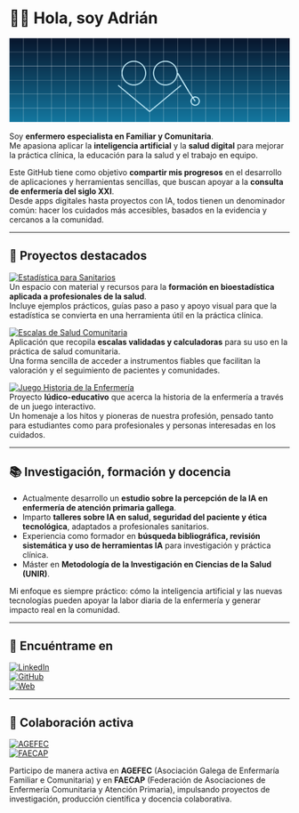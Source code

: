 # 👨‍⚕️ Hola, soy Adrián

<p align="center">
  <img src="https://raw.githubusercontent.com/adrian-ai-salud/adrian-ai-salud/main/assets/header-ai-nursing.png" alt="Ilustración IA y enfermería" />
</p>

Soy **enfermero especialista en Familiar y Comunitaria**.  
Me apasiona aplicar la **inteligencia artificial** y la **salud digital** para mejorar la práctica clínica, la educación para la salud y el trabajo en equipo.  

Este GitHub tiene como objetivo **compartir mis progresos** en el desarrollo de aplicaciones y herramientas sencillas, que buscan apoyar a la **consulta de enfermería del siglo XXI**.  
Desde apps digitales hasta proyectos con IA, todos tienen un denominador común: hacer los cuidados más accesibles, basados en la evidencia y cercanos a la comunidad.  

---

## 🚀 Proyectos destacados

[![Estadística para Sanitarios](https://img.shields.io/badge/📊_Estadística_para_Sanitarios-264653?style=for-the-badge&logo=python&logoColor=white)](https://adrianvencesgarrido.com/EstadisticaParaSanitarios/)  
Un espacio con material y recursos para la **formación en bioestadística aplicada a profesionales de la salud**.  
Incluye ejemplos prácticos, guías paso a paso y apoyo visual para que la estadística se convierta en una herramienta útil en la práctica clínica.

[![Escalas de Salud Comunitaria](https://img.shields.io/badge/📋_Escalas_de_Salud_Comunitaria-2A9D8F?style=for-the-badge&logo=googlesheets&logoColor=white)](https://adrianvencesgarrido.com/Escalas/)  
Aplicación que recopila **escalas validadas y calculadoras** para su uso en la práctica de salud comunitaria.  
Una forma sencilla de acceder a instrumentos fiables que facilitan la valoración y el seguimiento de pacientes y comunidades.

[![Juego Historia de la Enfermería](https://img.shields.io/badge/🎮_Juego_Historia_de_la_Enfermería-E76F51?style=for-the-badge&logo=unity&logoColor=white)](https://adrianvencesgarrido.com/S%C3%ADmbolosDeCuidado/)  
Proyecto **lúdico-educativo** que acerca la historia de la enfermería a través de un juego interactivo.  
Un homenaje a los hitos y pioneras de nuestra profesión, pensado tanto para estudiantes como para profesionales y personas interesadas en los cuidados.

---

## 📚 Investigación, formación y docencia

- Actualmente desarrollo un **estudio sobre la percepción de la IA en enfermería de atención primaria gallega**.  
- Imparto **talleres sobre IA en salud, seguridad del paciente y ética tecnológica**, adaptados a profesionales sanitarios.  
- Experiencia como formador en **búsqueda bibliográfica, revisión sistemática y uso de herramientas IA** para investigación y práctica clínica.  
- Máster en **Metodología de la Investigación en Ciencias de la Salud (UNIR)**.  

Mi enfoque es siempre práctico: cómo la inteligencia artificial y las nuevas tecnologías pueden apoyar la labor diaria de la enfermería y generar impacto real en la comunidad.

---

## 🔗 Encuéntrame en

[![LinkedIn](https://img.shields.io/badge/LinkedIn-0077B5?style=for-the-badge&logo=linkedin&logoColor=white)](https://www.linkedin.com/in/adrianvencesgarrido/)  
[![GitHub](https://img.shields.io/badge/GitHub-181717?style=for-the-badge&logo=github&logoColor=white)](https://github.com/adrian-ai-salud)  
[![Web](https://img.shields.io/badge/Web-0A9396?style=for-the-badge&logo=googlechrome&logoColor=white)](https://adrianvencesgarrido.com)  

---

## 🤝 Colaboración activa

[![AGEFEC](https://img.shields.io/badge/AGEFEC-005F73?style=for-the-badge&logoColor=white)](https://www.agefec.org/web/)  
[![FAECAP](https://img.shields.io/badge/FAECAP-9B2226?style=for-the-badge&logoColor=white)](https://www.faecap.com/)  

Participo de manera activa en **AGEFEC** (Asociación Galega de Enfermaría Familiar e Comunitaria) y en **FAECAP** (Federación de Asociaciones de Enfermería Comunitaria y Atención Primaria), impulsando proyectos de investigación, producción científica y docencia colaborativa.



